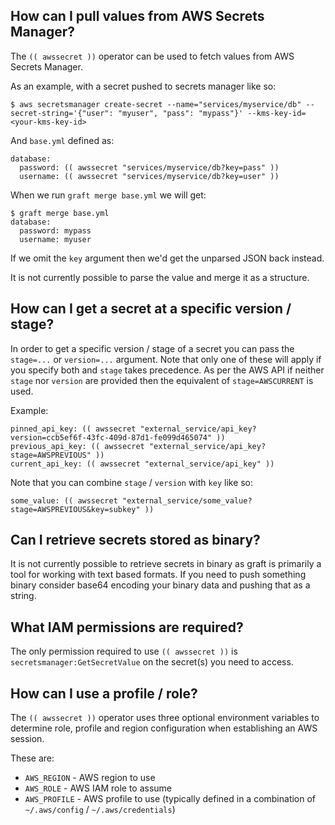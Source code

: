 ## How can I pull values from AWS Secrets Manager?

The `(( awssecret ))` operator can be used to fetch values from AWS Secrets Manager.

As an example, with a secret pushed to secrets manager like so:
```
$ aws secretsmanager create-secret --name="services/myservice/db" --secret-string='{"user": "myuser", "pass": "mypass"}' --kms-key-id=<your-kms-key-id>
```

And `base.yml` defined as:
```
database:
  password: (( awssecret "services/myservice/db?key=pass" ))
  username: (( awssecret "services/myservice/db?key=user" ))
```

When we run `graft merge base.yml` we will get:
```
$ graft merge base.yml
database:
  password: mypass
  username: myuser
```

If we omit the `key` argument then we'd get the unparsed JSON back instead.

It is not currently possible to parse the value and merge it as a structure.

## How can I get a secret at a specific version / stage?
In order to get a specific version / stage of a secret you can pass the `stage=...` or `version=...` argument.
Note that only one of these will apply if you specify both and `stage` takes precedence.
As per the AWS API if neither `stage` nor `version` are provided then the equivalent of `stage=AWSCURRENT` is used.

Example:
```
pinned_api_key: (( awssecret "external_service/api_key?version=ccb5ef6f-43fc-409d-87d1-fe099d465074" ))
previous_api_key: (( awssecret "external_service/api_key?stage=AWSPREVIOUS" ))
current_api_key: (( awssecret "external_service/api_key" ))
```

Note that you can combine `stage` / `version` with `key` like so:
```
some_value: (( awssecret "external_service/some_value?stage=AWSPREVIOUS&key=subkey" ))
```

## Can I retrieve secrets stored as binary?
It is not currently possible to retrieve secrets in binary as graft is primarily a tool for working with text based formats.
If you need to push something binary consider base64 encoding your binary data and pushing that as a string.

## What IAM permissions are required?
The only permission required to use `(( awssecret ))` is `secretsmanager:GetSecretValue` on the secret(s) you need to access.

## How can I use a profile / role?
The `(( awssecret ))` operator uses three optional environment variables to determine role, profile and region configuration when establishing an AWS session.

These are:
- `AWS_REGION` - AWS region to use
- `AWS_ROLE` - AWS IAM role to assume
- `AWS_PROFILE` - AWS profile to use (typically defined in a combination of `~/.aws/config` / `~/.aws/credentials`)